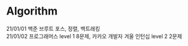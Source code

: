 # Algorithm
21/01/01 백준 브루트 포스, 정렬, 백트래킹</br>
21/01/02 프로그래머스 level 1 8문제, 카카오 개발자 겨울 인턴십 level 2 2문제</br>
